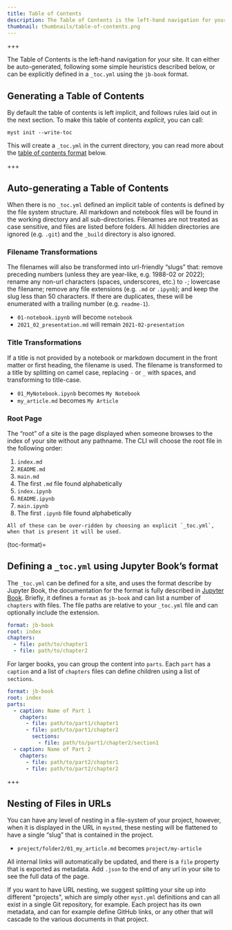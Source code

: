 ```yaml
---
title: Table of Contents
description: The Table of Contents is the left-hand navigation for your site, it can be auto-generated or can be explicitly defined in a _toc.yml.
thumbnail: thumbnails/table-of-contents.png
---
```


+++

The Table of Contents is the left-hand navigation for your site. It can either be auto-generated, following some simple heuristics described below, or can be explicitly defined in a `_toc.yml` using the `jb-book` format.

## Generating a Table of Contents

By default the table of contents is left implicit, and follows rules laid out in the next section. To make this table of contents _explicit_, you can call:

```shell
myst init --write-toc
```

This will create a `_toc.yml` in the current directory, you can read more about the [table of contents format](#toc-format) below.

+++

## Auto-generating a Table of Contents

When there is no `_toc.yml` defined an implicit table of contents is defined by the file system structure. All markdown and notebook files will be found in the working directory and all sub-directories. Filenames are not treated as case sensitive, and files are listed before folders. All hidden directories are ignored (e.g. `.git`) and the `_build` directory is also ignored.

### Filename Transformations

The filenames will also be transformed into url-friendly “slugs” that: remove preceding numbers (unless they are year-like, e.g. 1988-02 or 2022); rename any non-url characters (spaces, underscores, etc.) to `-`; lowercase the filename; remove any file extensions (e.g. `.md` or `.ipynb`); and keep the slug less than 50 characters. If there are duplicates, these will be enumerated with a trailing number (e.g. `readme-1`).

- `01-notebook.ipynb` will become `notebook`
- `2021_02_presentation.md` will remain `2021-02-presentation`

### Title Transformations

If a title is not provided by a notebook or markdown document in the front matter or first heading, the filename is used. The filename is transformed to a title by splitting on camel case, replacing `-` or `_` with spaces, and transforming to title-case.

- `01_MyNotebook.ipynb` becomes `My Notebook`
- `my_article.md` becomes `My Article`

### Root Page

The “root” of a site is the page displayed when someone browses to the index of your site without any pathname. The CLI will choose the root file in the following order:

1. `index.md`
2. `README.md`
3. `main.md`
4. The first `.md` file found alphabetically
5. `index.ipynb`
6. `README.ipynb`
7. `main.ipynb`
8. The first `.ipynb` file found alphabetically

```{note}
All of these can be over-ridden by choosing an explicit `_toc.yml`, when that is present it will be used.
```

(toc-format)=

## Defining a `_toc.yml` using Jupyter Book’s format

The `_toc.yml` can be defined for a site, and uses the format describe by Jupyter Book, the documentation for the format is fully described in [Jupyter Book](https://jupyterbook.org/en/stable/structure/toc.html). Briefly, it defines a `format` as `jb-book` and can list a number of `chapters` with files. The file paths are relative to your `_toc.yml` file and can optionally include the extension.

```yaml
format: jb-book
root: index
chapters:
  - file: path/to/chapter1
  - file: path/to/chapter2
```

For larger books, you can group the content into `parts`. Each `part` has a `caption` and a list of `chapters` files can define children using a list of `sections`.

```yaml
format: jb-book
root: index
parts:
  - caption: Name of Part 1
    chapters:
      - file: path/to/part1/chapter1
      - file: path/to/part1/chapter2
        sections:
          - file: path/to/part1/chapter2/section1
  - caption: Name of Part 2
    chapters:
      - file: path/to/part2/chapter1
      - file: path/to/part2/chapter2
```

+++

## Nesting of Files in URLs

You can have any level of nesting in a file-system of your project, however, when it is displayed in the URL in `mystmd`, these nesting will be flattened to have a single “slug” that is contained in the project.

- `project/folder2/01_my_article.md` becomes `project/my-article`

All internal links will automatically be updated, and there is a `file` property that is exported as metadata. Add `.json` to the end of any url in your site to see the full data of the page.

If you want to have URL nesting, we suggest splitting your site up into different "projects", which are simply other `myst.yml` definitions and can all exist in a single Git repository, for example. Each project has its own metadata, and can for example define GitHub links, or any other [](./frontmatter.md) that will cascade to the various documents in that project.
